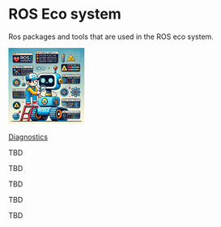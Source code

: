 # ROS Eco system

Ros packages and tools that are used in the ROS eco system.

<div class="grid-container">
    <div class="grid-item">
        <a href="diagnostics">
            <img src="images/diagnostics.png"  width="150" height="150">
            <p>Diagnostics</p>
        </a>
    </div>
    <div class="grid-item">
        <p>TBD</p>
    </div>
    <div class="grid-item">
        <p>TBD</p>
    </div>
</div>
    

<div class="grid-container">
    <div class="grid-item">
        <p>TBD</p>
    </div>
    <div class="grid-item">
        <p>TBD</p>
    </div>
    <div class="grid-item">
        <p>TBD</p>
    </div>
</div>
